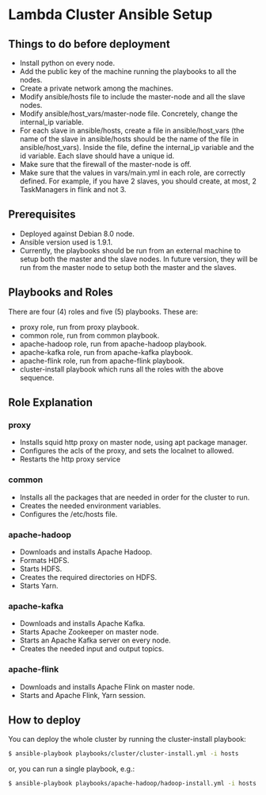 # Lambda Cluster Ansible Setup


## Things to do before deployment

- Install python on every node.
- Add the public key of the machine running the playbooks to all the nodes.
- Create a private network among the machines.
- Modify ansible/hosts file to include the master-node and all the slave nodes.
- Modify ansible/host_vars/master-node file. Concretely, change the internal_ip variable.
- For each slave in ansible/hosts, create a file in ansible/host_vars (the name of the slave in ansible/hosts should be the name of the file in ansible/host_vars). Inside
the file, define the internal_ip variable and the id variable. Each slave should have a unique id.
- Make sure that the firewall of the master-node is off.
- Make sure that the values in vars/main.yml in each role, are correctly defined. For example,
if you have 2 slaves, you should create, at most, 2 TaskManagers in flink and not 3.


## Prerequisites

- Deployed against Debian 8.0 node.
- Ansible version used is 1.9.1.
- Currently, the playbooks should be run from an external machine to setup both the master and the slave nodes. In future version, they will be run from the master node to setup
both the master and the slaves.


## Playbooks and Roles

There are four (4) roles and five (5) playbooks. These are:
- proxy role, run from proxy playbook.
- common role, run from common playbook.
- apache-hadoop role, run from apache-hadoop playbook.
- apache-kafka role, run from apache-kafka playbook.
- apache-flink role, run from apache-flink playbook.
- cluster-install playbook which runs all the roles with the above sequence.


## Role Explanation


### proxy
- Installs squid http proxy on master node, using apt package manager.
- Configures the acls of the proxy, and sets the localnet to allowed.
- Restarts the http proxy service


### common

- Installs all the packages that are needed in order for the cluster to run.
- Creates the needed environment variables.
- Configures the /etc/hosts file.


### apache-hadoop
- Downloads and installs Apache Hadoop.
- Formats HDFS.
- Starts HDFS.
- Creates the required directories on HDFS.
- Starts Yarn.


### apache-kafka
- Downloads and installs Apache Kafka.
- Starts Apache Zookeeper on master node.
- Starts an Apache Kafka server on every node.
- Creates the needed input and output topics.


### apache-flink
- Downloads and installs Apache Flink on master node.
- Starts and Apache Flink, Yarn session.

## How to deploy

You can deploy the whole cluster by running the cluster-install playbook:

```bash
$ ansible-playbook playbooks/cluster/cluster-install.yml -i hosts
```

or, you can run a single playbook, e.g.:

```bash
$ ansible-playbook playbooks/apache-hadoop/hadoop-install.yml -i hosts
```
